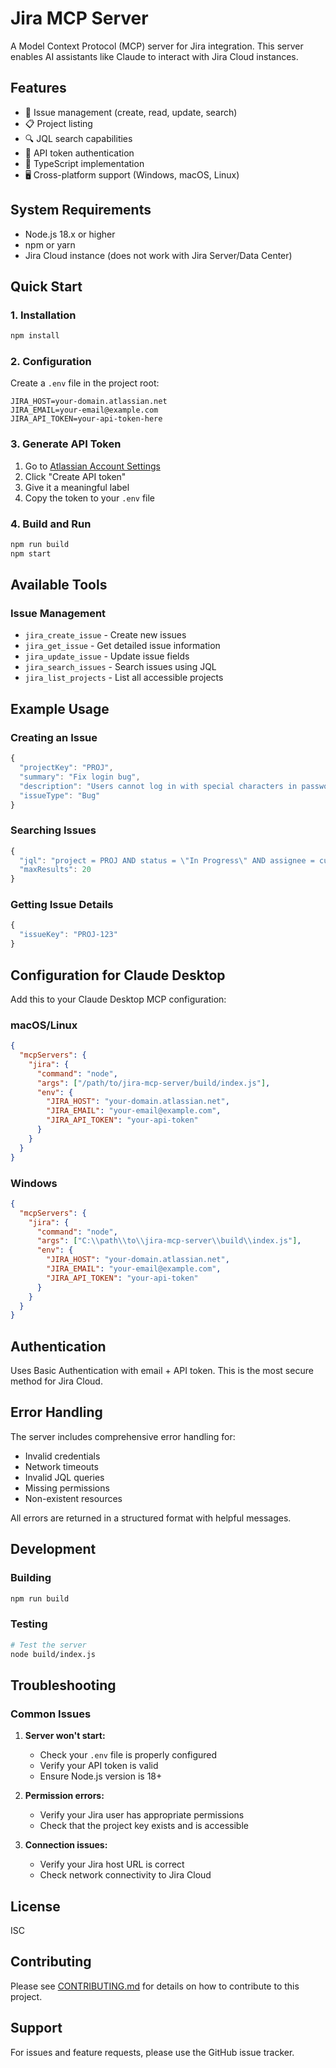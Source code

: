 # Jira MCP Server

A Model Context Protocol (MCP) server for Jira integration. This server enables AI assistants like Claude to interact with Jira Cloud instances.

## Features

- 🎫 Issue management (create, read, update, search)
- 📋 Project listing
- 🔍 JQL search capabilities
- 🔐 API token authentication
- 📝 TypeScript implementation
- 🖥️ Cross-platform support (Windows, macOS, Linux)

## System Requirements

- Node.js 18.x or higher
- npm or yarn
- Jira Cloud instance (does not work with Jira Server/Data Center)

## Quick Start

### 1. Installation

```bash
npm install
```

### 2. Configuration

Create a `.env` file in the project root:

```env
JIRA_HOST=your-domain.atlassian.net
JIRA_EMAIL=your-email@example.com
JIRA_API_TOKEN=your-api-token-here
```

### 3. Generate API Token

1. Go to [Atlassian Account Settings](https://id.atlassian.com/manage-profile/security/api-tokens)
2. Click "Create API token"
3. Give it a meaningful label
4. Copy the token to your `.env` file

### 4. Build and Run

```bash
npm run build
npm start
```

## Available Tools

### Issue Management
- `jira_create_issue` - Create new issues
- `jira_get_issue` - Get detailed issue information
- `jira_update_issue` - Update issue fields
- `jira_search_issues` - Search issues using JQL
- `jira_list_projects` - List all accessible projects

## Example Usage

### Creating an Issue
```javascript
{
  "projectKey": "PROJ",
  "summary": "Fix login bug",
  "description": "Users cannot log in with special characters in password",
  "issueType": "Bug"
}
```

### Searching Issues
```javascript
{
  "jql": "project = PROJ AND status = \"In Progress\" AND assignee = currentUser()",
  "maxResults": 20
}
```

### Getting Issue Details
```javascript
{
  "issueKey": "PROJ-123"
}
```

## Configuration for Claude Desktop

Add this to your Claude Desktop MCP configuration:

### macOS/Linux
```json
{
  "mcpServers": {
    "jira": {
      "command": "node",
      "args": ["/path/to/jira-mcp-server/build/index.js"],
      "env": {
        "JIRA_HOST": "your-domain.atlassian.net",
        "JIRA_EMAIL": "your-email@example.com",
        "JIRA_API_TOKEN": "your-api-token"
      }
    }
  }
}
```

### Windows
```json
{
  "mcpServers": {
    "jira": {
      "command": "node",
      "args": ["C:\\path\\to\\jira-mcp-server\\build\\index.js"],
      "env": {
        "JIRA_HOST": "your-domain.atlassian.net",
        "JIRA_EMAIL": "your-email@example.com",
        "JIRA_API_TOKEN": "your-api-token"
      }
    }
  }
}
```

## Authentication

Uses Basic Authentication with email + API token. This is the most secure method for Jira Cloud.

## Error Handling

The server includes comprehensive error handling for:
- Invalid credentials
- Network timeouts
- Invalid JQL queries
- Missing permissions
- Non-existent resources

All errors are returned in a structured format with helpful messages.

## Development

### Building
```bash
npm run build
```

### Testing
```bash
# Test the server
node build/index.js
```

## Troubleshooting

### Common Issues

1. **Server won't start:**
   - Check your `.env` file is properly configured
   - Verify your API token is valid
   - Ensure Node.js version is 18+

2. **Permission errors:**
   - Verify your Jira user has appropriate permissions
   - Check that the project key exists and is accessible

3. **Connection issues:**
   - Verify your Jira host URL is correct
   - Check network connectivity to Jira Cloud

## License

ISC

## Contributing

Please see [CONTRIBUTING.md](CONTRIBUTING.md) for details on how to contribute to this project.

## Support

For issues and feature requests, please use the GitHub issue tracker.